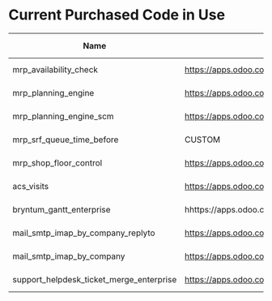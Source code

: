 # Current Purchased Code in Use

| Name                                     | Link                                                                             | Contact             | Last Version |
| ---------------------------------------- | -------------------------------------------------------------------------------- | ------------------- | ------------ |
| mrp_availability_check                   | https://apps.odoo.com/apps/modules/16.0/mrp_availability_check/                  | Openvalue           | 2023-03-23   |
| mrp_planning_engine                      | https://apps.odoo.com/apps/modules/16.0/mrp_planning_engine/                     | Openvalue           | 2023-03-23   |
| mrp_planning_engine_scm                  | https://apps.odoo.com/apps/modules/16.0/mrp_planning_engine_scm/                 | Openvalue           | 2023-03-23   |
| mrp_srf_queue_time_before                | CUSTOM                                                                           | Openvalue           | 2023-03-23   |
| mrp_shop_floor_control                   | https://apps.odoo.com/apps/modules/16.0/mrp_shop_floor_control/                  | Openvalue           | 2023-03-23   |
| acs_visits                               | https://apps.odoo.com/apps/modules/16.0/acs_visits/                              | Almighty Consulting | 2023-03-24   |
| bryntum_gantt_enterprise                 | hhttps://apps.odoo.com/apps/modules/16.0/bryntum_gantt_enterprise/               | Bryntum AB          | 2023-03-24   |
| mail_smtp_imap_by_company_replyto        | https://apps.odoo.com/apps/modules/16.0/mail_smtp_imap_by_company_replyto        | Geminate            | 2023-03-24   |
| mail_smtp_imap_by_company                | https://apps.odoo.com/apps/modules/16.0/mail_smtp_imap_by_company                | Geminate            | 2023-03-24   |
| support_helpdesk_ticket_merge_enterprise | https://apps.odoo.com/apps/modules/16.0/support_helpdesk_ticket_merge_enterprise | Probuse             | 2023-03-24   |
